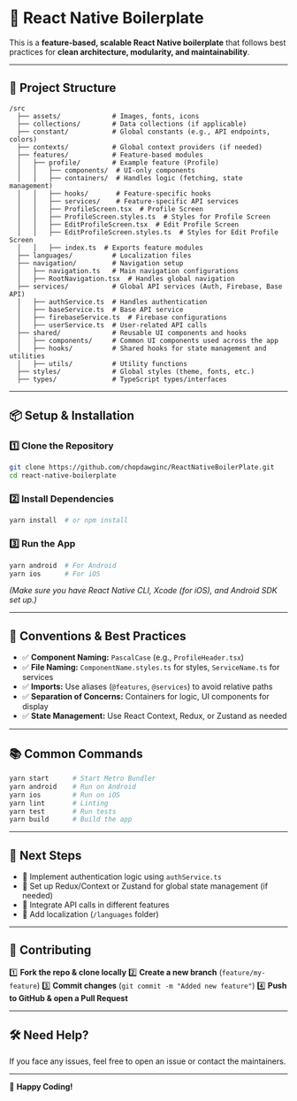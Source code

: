 # 📘 React Native Boilerplate

This is a **feature-based, scalable React Native boilerplate** that follows best practices for **clean architecture, modularity, and maintainability**.

---

## 🚀 Project Structure

```
/src
  ├── assets/             # Images, fonts, icons
  ├── collections/        # Data collections (if applicable)
  ├── constant/           # Global constants (e.g., API endpoints, colors)
  ├── contexts/           # Global context providers (if needed)
  ├── features/           # Feature-based modules
  │   ├── profile/        # Example feature (Profile)
  │   │   ├── components/  # UI-only components
  │   │   ├── containers/  # Handles logic (fetching, state management)
  │   │   ├── hooks/       # Feature-specific hooks
  │   │   ├── services/    # Feature-specific API services
  │   │   ├── ProfileScreen.tsx  # Profile Screen
  │   │   ├── ProfileScreen.styles.ts  # Styles for Profile Screen
  │   │   ├── EditProfileScreen.tsx  # Edit Profile Screen
  │   │   ├── EditProfileScreen.styles.ts  # Styles for Edit Profile Screen
  │   │   ├── index.ts  # Exports feature modules
  ├── languages/          # Localization files
  ├── navigation/         # Navigation setup
  │   ├── navigation.ts   # Main navigation configurations
  │   ├── RootNavigation.tsx  # Handles global navigation
  ├── services/           # Global API services (Auth, Firebase, Base API)
  │   ├── authService.ts  # Handles authentication
  │   ├── baseService.ts  # Base API service
  │   ├── firebaseService.ts  # Firebase configurations
  │   ├── userService.ts  # User-related API calls
  ├── shared/             # Reusable UI components and hooks
  │   ├── components/     # Common UI components used across the app
  │   ├── hooks/          # Shared hooks for state management and utilities
  │   ├── utils/          # Utility functions
  ├── styles/             # Global styles (theme, fonts, etc.)
  ├── types/              # TypeScript types/interfaces
```

---

## 📦 Setup & Installation

### 1️⃣ Clone the Repository

```bash
git clone https://github.com/chopdawginc/ReactNativeBoilerPlate.git
cd react-native-boilerplate
```

### 2️⃣ Install Dependencies

```bash
yarn install  # or npm install
```

### 3️⃣ Run the App

```bash
yarn android  # For Android
yarn ios      # For iOS
```

_(Make sure you have React Native CLI, Xcode (for iOS), and Android SDK set up.)_

---

## 🔗 Conventions & Best Practices

- ✅ **Component Naming:** `PascalCase` (e.g., `ProfileHeader.tsx`)
- ✅ **File Naming:** `ComponentName.styles.ts` for styles, `ServiceName.ts` for services
- ✅ **Imports:** Use aliases (`@features`, `@services`) to avoid relative paths
- ✅ **Separation of Concerns:** Containers for logic, UI components for display
- ✅ **State Management:** Use React Context, Redux, or Zustand as needed

---

## 📚 Common Commands

```bash
yarn start      # Start Metro Bundler
yarn android    # Run on Android
yarn ios        # Run on iOS
yarn lint       # Linting
yarn test       # Run tests
yarn build      # Build the app
```

---

## 🎯 Next Steps

- 🔹 Implement authentication logic using `authService.ts`
- 🔹 Set up Redux/Context or Zustand for global state management (if needed)
- 🔹 Integrate API calls in different features
- 🔹 Add localization (`/languages` folder)

---

## 🙌 Contributing

1️⃣ **Fork the repo & clone locally**
2️⃣ **Create a new branch** (`feature/my-feature`)
3️⃣ **Commit changes** (`git commit -m "Added new feature"`)
4️⃣ **Push to GitHub & open a Pull Request**

---

## 🛠 Need Help?

If you face any issues, feel free to open an issue or contact the maintainers.

---

🚀 **Happy Coding!**
